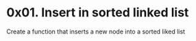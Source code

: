 # 0x01. Insert in sorted linked list


Create a function that inserts a new node into a sorted liked list
